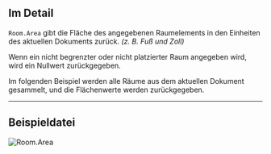 ## Im Detail
`Room.Area` gibt die Fläche des angegebenen Raumelements in den Einheiten des aktuellen Dokuments zurück. _(z. B. Fuß und Zoll)_

Wenn ein nicht begrenzter oder nicht platzierter Raum angegeben wird, wird ein Nullwert zurückgegeben.

Im folgenden Beispiel werden alle Räume aus dem aktuellen Dokument gesammelt, und die Flächenwerte werden zurückgegeben.
___
## Beispieldatei

![Room.Area](./Revit.Elements.Room.Area_img.jpg)
